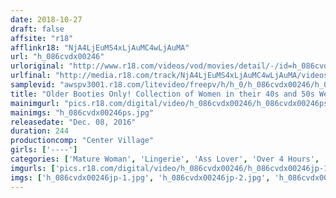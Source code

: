 ```yaml
---
date: 2018-10-27
draft: false
affsite: "r18"
afflinkr18: "NjA4LjEuMS4xLjAuMC4wLjAuMA"
url: "h_086cvdx00246"
urloriginal: "http://www.r18.com/videos/vod/movies/detail/-/id=h_086cvdx00246"
urlfinal: "http://media.r18.com/track/NjA4LjEuMS4xLjAuMC4wLjAuMA/videos/vod/movies/detail/-/id=h_086cvdx00246"
samplevid: "awspv3001.r18.com/litevideo/freepv/h/h_0/h_086cvdx00246/h_086cvdx00246_dmb_w.mp4"
title: "Older Booties Only! Collection of Women in their 40s and 50s Wearing Thongs (30 people, 4 hours)"
mainimgurl: "pics.r18.com/digital/video/h_086cvdx00246/h_086cvdx00246ps.jpg"
mainimgs: "h_086cvdx00246ps.jpg"
releasedate: "Dec. 08, 2016"
duration: 244
productioncomp: "Center Village"
girls: ['----']
categories: ['Mature Woman', 'Lingerie', 'Ass Lover', 'Over 4 Hours', 'Hi-Def']
imgurls: ['pics.r18.com/digital/video/h_086cvdx00246/h_086cvdx00246jp-1.jpg', 'pics.r18.com/digital/video/h_086cvdx00246/h_086cvdx00246jp-2.jpg', 'pics.r18.com/digital/video/h_086cvdx00246/h_086cvdx00246jp-3.jpg', 'pics.r18.com/digital/video/h_086cvdx00246/h_086cvdx00246jp-4.jpg', 'pics.r18.com/digital/video/h_086cvdx00246/h_086cvdx00246jp-5.jpg', 'pics.r18.com/digital/video/h_086cvdx00246/h_086cvdx00246jp-6.jpg', 'pics.r18.com/digital/video/h_086cvdx00246/h_086cvdx00246jp-7.jpg', 'pics.r18.com/digital/video/h_086cvdx00246/h_086cvdx00246jp-8.jpg', 'pics.r18.com/digital/video/h_086cvdx00246/h_086cvdx00246jp-9.jpg', 'pics.r18.com/digital/video/h_086cvdx00246/h_086cvdx00246jp-10.jpg', 'pics.r18.com/digital/video/h_086cvdx00246/h_086cvdx00246jp-11.jpg', 'pics.r18.com/digital/video/h_086cvdx00246/h_086cvdx00246jp-12.jpg', 'pics.r18.com/digital/video/h_086cvdx00246/h_086cvdx00246jp-13.jpg', 'pics.r18.com/digital/video/h_086cvdx00246/h_086cvdx00246jp-14.jpg', 'pics.r18.com/digital/video/h_086cvdx00246/h_086cvdx00246jp-15.jpg', 'pics.r18.com/digital/video/h_086cvdx00246/h_086cvdx00246jp-16.jpg', 'pics.r18.com/digital/video/h_086cvdx00246/h_086cvdx00246jp-17.jpg', 'pics.r18.com/digital/video/h_086cvdx00246/h_086cvdx00246jp-18.jpg', 'pics.r18.com/digital/video/h_086cvdx00246/h_086cvdx00246jp-19.jpg', 'pics.r18.com/digital/video/h_086cvdx00246/h_086cvdx00246jp-20.jpg']
imgs: ['h_086cvdx00246jp-1.jpg', 'h_086cvdx00246jp-2.jpg', 'h_086cvdx00246jp-3.jpg', 'h_086cvdx00246jp-4.jpg', 'h_086cvdx00246jp-5.jpg', 'h_086cvdx00246jp-6.jpg', 'h_086cvdx00246jp-7.jpg', 'h_086cvdx00246jp-8.jpg', 'h_086cvdx00246jp-9.jpg', 'h_086cvdx00246jp-10.jpg', 'h_086cvdx00246jp-11.jpg', 'h_086cvdx00246jp-12.jpg', 'h_086cvdx00246jp-13.jpg', 'h_086cvdx00246jp-14.jpg', 'h_086cvdx00246jp-15.jpg', 'h_086cvdx00246jp-16.jpg', 'h_086cvdx00246jp-17.jpg', 'h_086cvdx00246jp-18.jpg', 'h_086cvdx00246jp-19.jpg', 'h_086cvdx00246jp-20.jpg']
---
```

